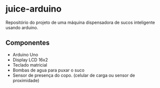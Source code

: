 # juice-arduino
Repositório do projeto de uma máquina dispensadora de sucos inteligente usando arduino.


## Componentes
- Arduino Uno 
- Display LCD 16x2 
- Teclado matricial 
- Bombas de agua para puxar o suco
- Sensor de presença do copo. (celular de carga ou sensor de proximidade)


